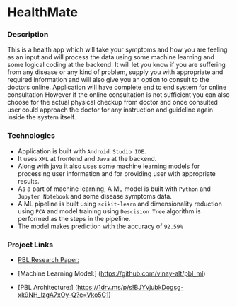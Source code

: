 # HealthMate


### Description
This is a health app which will take your symptoms and how you are feeling as an input and will process the data using some machine learning and some logical coding at the backend. It will let you know if you are suffering from any disease or any kind of problem, supply you with appropriate and required information and will also give you an option to consult to the doctors online. Application will have complete end to end system for online consultation However if the online consultation is not sufficient you can also choose for the actual physical checkup from doctor and once consulted user could approach the doctor for any instruction and guideline again inside the system itself.

### Technologies

- Application is built with ```Android Studio IDE```.
- It uses ```XML``` at frontend and ```Java``` at the backend. 
- Along with java it also uses some machine learning models for processing user information and for providing user with appropriate results.
- As a part of machine learning, A ML model is built with ```Python``` and ```Jupyter Notebook``` and some disease symptoms data.
- A ML pipeline is built using ```scikit-learn``` and dimensionality reduction using ```PCA``` and model training using ```Descision Tree``` algorithm is performed as the steps in the pipeline.
- The model makes prediction with the accuracy of ```92.59%``` 


### Project Links

- [PBL Research Paper:](https://docs.google.com/document/d/17X2bMzrFw-IVMQ8rPjvMPZ4JEGdUtAXWc9IZyJGzDVc/edit?usp=sharing)

- [Machine Learning Model:] (https://github.com/vinay-alt/pbl_ml)

- [PBL Architecture:] (https://1drv.ms/p/s!BJYvjubkDogsg-xk9NH_lzgA7xOy-Q?e=Vko5C1)
